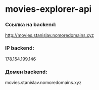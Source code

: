 # movies-explorer-api

### Ссылка на backend:
http://movies.stanislav.nomoredomains.xyz

### IP backend:
178.154.199.146

### Домен backend:
movies.stanislav.nomoredomains.xyz
